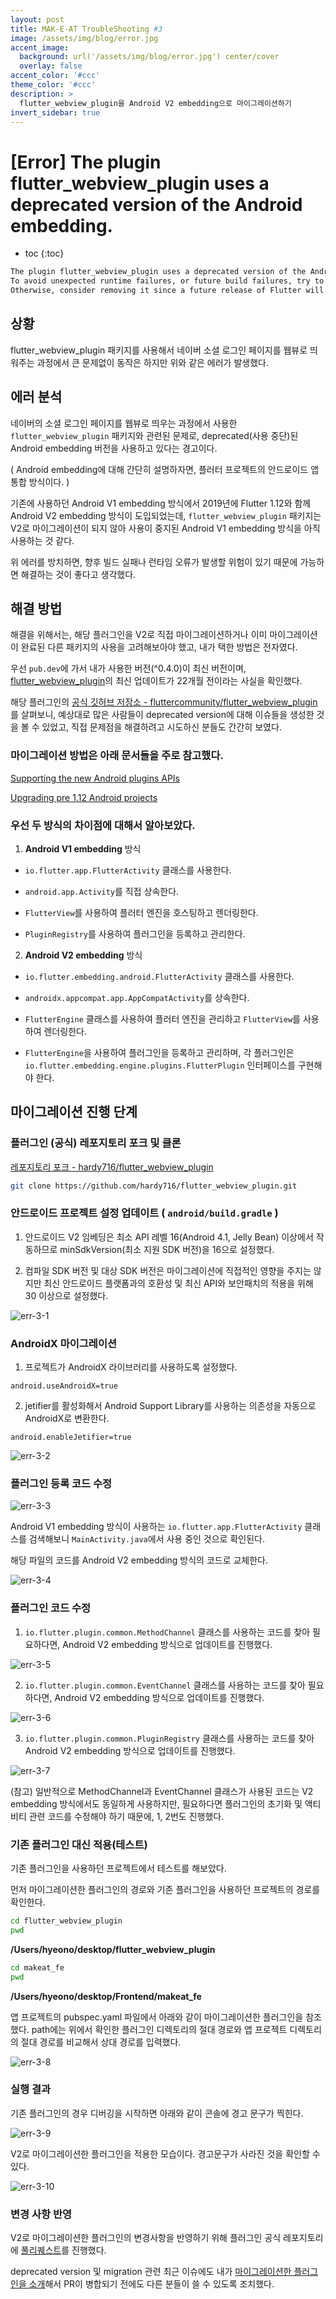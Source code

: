 ```yaml
---
layout: post
title: MAK-E-AT TroubleShooting #3
image: /assets/img/blog/error.jpg
accent_image: 
  background: url('/assets/img/blog/error.jpg') center/cover
  overlay: false
accent_color: '#ccc'
theme_color: '#ccc'
description: >
  flutter_webview_plugin을 Android V2 embedding으로 마이그레이션하기
invert_sidebar: true
---
```


# [Error] The plugin flutter_webview_plugin uses a deprecated version of the Android embedding.

* toc
{:toc}


```bash
The plugin flutter_webview_plugin uses a deprecated version of the Android embedding.
To avoid unexpected runtime failures, or future build failures, try to see if this plugin supports the Android V2 embedding.r
Otherwise, consider removing it since a future release of Flutter will remove these deprecated APIs.
```

## 상황

flutter_webview_plugin 패키지를 사용해서 네이버 소셜 로그인 페이지를 웹뷰로 띄워주는 과정에서 큰 문제없이 동작은 하지만 위와 같은 에러가 발생했다.


## 에러 분석

네이버의 소셜 로그인 페이지를 웹뷰로 띄우는 과정에서 사용한 `flutter_webview_plugin` 패키지와 관련된 문제로, deprecated(사용 중단)된 Android embedding 버전을 사용하고 있다는 경고이다. 

( Android embedding에 대해 간단히 설명하자면, 플러터 프로젝트의 안드로이드 앱 통합 방식이다. )

기존에 사용하던 Android V1 embedding 방식에서 2019년에 Flutter 1.12와 함께 Android V2 embedding 방식이 도입되었는데,
`flutter_webview_plugin` 패키지는 V2로 마이그레이션이 되지 않아 사용이 중지된 Android V1 embedding 방식을 아직 사용하는 것 같다.

위 에러를 방치하면, 향후 빌드 실패나 런타임 오류가 발생할 위험이 있기 때문에 가능하면 해결하는 것이 좋다고 생각했다.


## 해결 방법

해결을 위해서는, 해당 플러그인을 V2로 직접 마이그레이션하거나 이미 마이그레이션이 완료된 다른 패키지의 사용을 고려해보아야 했고, 내가 택한 방법은 전자였다.

우선 `pub.dev`에 가서 내가 사용한 버전(^0.4.0)이 최신 버전이며, [flutter_webview_plugin](https://pub.dev/packages/flutter_webview_plugin)의 최신 업데이트가 22개월 전이라는 사실을 확인했다.

해당 플러그인의 [공식 깃허브 저장소 - fluttercommunity/flutter_webview_plugin](https://github.com/fluttercommunity/flutter_webview_plugin)를 살펴보니, 예상대로 많은 사람들이 deprecated version에 대해 이슈들을 생성한 것을 볼 수 있었고, 직접 문제점을 해결하려고 시도하신 분들도 간간히 보였다. 


### 마이그레이션 방법은 아래 문서들을 주로 참고했다.

[Supporting the new Android plugins APIs](https://docs.flutter.dev/release/breaking-changes/plugin-api-migration)

[Upgrading pre 1.12 Android projects](https://github.com/flutter/flutter/wiki/Upgrading-pre-1.12-Android-projects)


### 우선 두 방식의 차이점에 대해서 알아보았다.

1. **Android V1 embedding** 방식

- `io.flutter.app.FlutterActivity` 클래스를 사용한다.

- `android.app.Activity`를 직접 상속한다.

- `FlutterView`를 사용하여 플러터 엔진을 호스팅하고 렌더링한다.

- `PluginRegistry`를 사용하여 플러그인을 등록하고 관리한다.
    
2. **Android V2 embedding** 방식

- `io.flutter.embedding.android.FlutterActivity` 클래스를 사용한다.

- `androidx.appcompat.app.AppCompatActivity`를 상속한다.

- `FlutterEngine` 클래스를 사용하여 플러터 엔진을 관리하고 `FlutterView`를 사용하여 렌더링한다.

- `FlutterEngine`을 사용하여 플러그인을 등록하고 관리하며, 각 플러그인은 `io.flutter.embedding.engine.plugins.FlutterPlugin` 인터페이스를 구현해야 한다.
    

## 마이그레이션 진행 단계

### 플러그인 (공식) 레포지토리 포크 및 클론

[레포지토리 포크 - hardy716/flutter_webview_plugin](https://github.com/hardy716/flutter_webview_plugin)

```bash
git clone https://github.com/hardy716/flutter_webview_plugin.git
```

### 안드로이드 프로젝트 설정 업데이트 ( `android/build.gradle` )

1. 안드로이드 V2 임베딩은 최소 API 레벨 16(Android 4.1, Jelly Bean) 이상에서 작동하므로 minSdkVersion(최소 지원 SDK 버전)을 16으로 설정했다.

2. 컴파일 SDK 버전 및 대상 SDK 버전은 마이그레이션에 직접적인 영향을 주지는 않지만 최신 안드로이드 플랫폼과의 호환성 및 최신 API와 보안패치의 적용을 위해 30 이상으로 설정했다.

![err-3-1](/assets/img/blog/err-3-1.png)


### AndroidX 마이그레이션

1. 프로젝트가 AndroidX 라이브러리를 사용하도록 설정했다.

`android.useAndroidX=true`

2. jetifier를 활성화해서 Android Support Library를 사용하는 의존성을 자동으로 AndroidX로 변환한다.

`android.enableJetifier=true`

![err-3-2](/assets/img/blog/err-3-2.png)


### 플러그인 등록 코드 수정

![err-3-3](/assets/img/blog/err-3-3.png)

Android V1 embedding 방식이 사용하는 `io.flutter.app.FlutterActivity` 클래스를 검색해보니 `MainActivity.java`에서 사용 중인 것으로 확인된다.

해당 파일의 코드를 Android V2 embedding 방식의 코드로 교체한다.

![err-3-4](/assets/img/blog/err-3-4.png)


### 플러그인 코드 수정

1. `io.flutter.plugin.common.MethodChannel` 클래스를 사용하는 코드를 찾아 필요하다면, Android V2 embedding 방식으로 업데이트를 진행했다.

![err-3-5](/assets/img/blog/err-3-5.png)

2. `io.flutter.plugin.common.EventChannel` 클래스를 사용하는 코드를 찾아 필요하다면, Android V2 embedding 방식으로 업데이트를 진행했다. 

![err-3-6](/assets/img/blog/err-3-6.png)

3. `io.flutter.plugin.common.PluginRegistry` 클래스를 사용하는 코드를 찾아 Android V2 embedding 방식으로 업데이트를 진행했다. 

![err-3-7](/assets/img/blog/err-3-7.png)


(참고) 일반적으로 MethodChannel과 EventChannel 클래스가 사용된 코드는 V2 embedding 방식에서도 동일하게 사용하지만, 필요하다면 플러그인의 초기화 및 액티비티 관련 코드를 수정해야 하기 때문에, 1, 2번도 진행했다.


### 기존 플러그인 대신 적용(테스트)

기존 플러그인을 사용하던 프로젝트에서 테스트를 해보았다.

먼저 마이그레이션한 플러그인의 경로와 기존 플러그인을 사용하던 프로젝트의 경로를 확인한다.

```bash
cd flutter_webview_plugin
pwd
```
**/Users/hyeono/desktop/flutter_webview_plugin**

```bash
cd makeat_fe
pwd
```
**/Users/hyeono/desktop/Frontend/makeat_fe**


앱 프로젝트의 pubspec.yaml 파일에서 아래와 같이 마이그레이션한 플러그인을 참조했다. path에는 위에서 확인한 플러그인 디렉토리의 절대 경로와 앱 프로젝트 디렉토리의 절대 경로를 비교해서 상대 경로를 입력했다.

![err-3-8](/assets/img/blog/err-3-8.png)


### 실행 결과

기존 플러그인의 경우 디버깅을 시작하면 아래와 같이 콘솔에 경고 문구가 찍힌다.

![err-3-9](/assets/img/blog/err-3-9.png)

V2로 마이그레이션한 플러그인을 적용한 모습이다. 경고문구가 사라진 것을 확인할 수 있다.

![err-3-10](/assets/img/blog/err-3-10.png)


### 변경 사항 반영 

V2로 마이그레이션한 플러그인의 변경사항을 반영하기 위해 플러그인 공식 레포지토리에 [풀리퀘스트](https://github.com/fluttercommunity/flutter_webview_plugin/pull/962#issue-1667425531)를 진행했다.

deprecated version 및 migration 관련 최근 이슈에도 내가 [마이그레이션한 플러그인을 소개](https://github.com/fluttercommunity/flutter_webview_plugin/issues/960)해서 PR이 병합되기 전에도 다른 분들이 쓸 수 있도록 조치했다.
